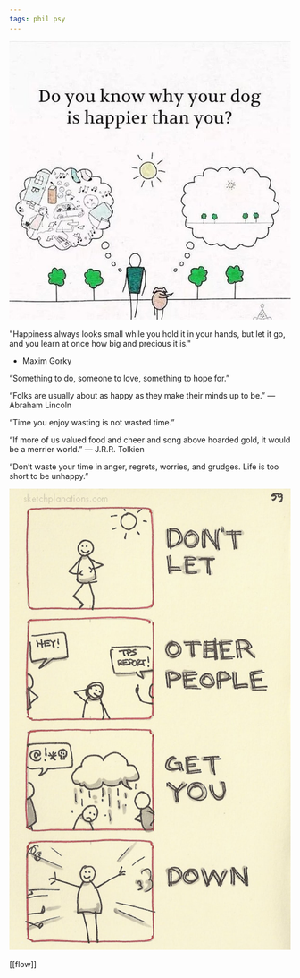 ```yaml
---
tags: phil psy
---
```


![](/static/img/happier-dog.jpeg)

"Happiness always looks small while you hold it in your hands, but let it go, and you learn at once how big and precious it is."
- Maxim Gorky

“Something to do, someone to love, something to hope for.”

“Folks are usually about as happy as they make their minds up to be.” 
― Abraham Lincoln

“Time you enjoy wasting is not wasted time.” 

“If more of us valued food and cheer and song above hoarded gold, it would be a merrier world.” 
― J.R.R. Tolkien

“Don’t waste your time in anger, regrets, worries, and grudges. Life is too short to be unhappy.” 


![](/static/img/dont-let-them-get-you-down.jpeg)

[[flow]]